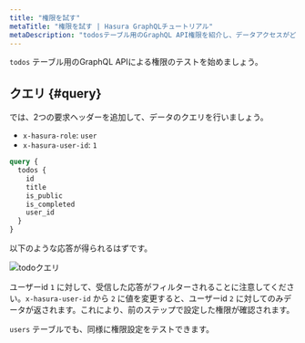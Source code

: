 ```yaml
---
title: "権限を試す"
metaTitle: "権限を試す | Hasura GraphQLチュートリアル"
metaDescription: "todosテーブル用のGraphQL API権限を紹介し、データアクセスがどのように制限されるかを説明します。"
---
```


`todos` テーブル用のGraphQL APIによる権限のテストを始めましょう。

## クエリ {#query}

では、2つの要求ヘッダーを追加して、データのクエリを行いましょう。

- `x-hasura-role`: `user`
- `x-hasura-user-id`: `1`

```graphql
query {
  todos {
    id
    title
    is_public
    is_completed
    user_id
  }
}
```

以下のような応答が得られるはずです。

![todoクエリ](https://graphql-engine-cdn.hasura.io/learn-hasura/assets/graphql-hasura/todos-permission-testing.png)

ユーザーid `1` に対して、受信した応答がフィルターされることに注意してください。`x-hasura-user-id` から `2` に値を変更すると、ユーザーid `2` に対してのみデータが返されます。これにより、前のステップで設定した権限が確認されます。

`users` テーブルでも、同様に権限設定をテストできます。
